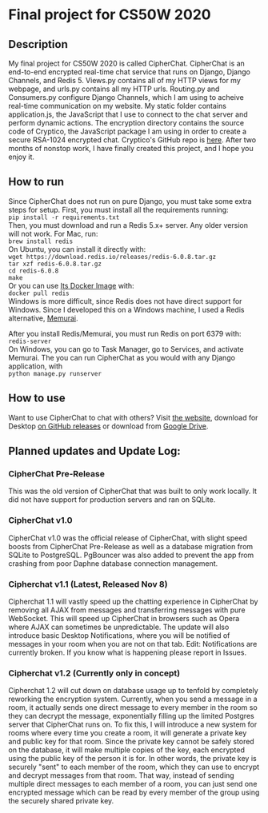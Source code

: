 # Final project for CS50W 2020
## Description
My final project for CS50W 2020 is called CipherChat. CipherChat is an end-to-end encrypted real-time chat service that runs on Django, Django Channels, and Redis 5. Views.py contains all of my HTTP views for my webpage, and urls.py contains all my HTTP urls. Routing.py and Consumers.py configure Django Channels, which I am using to acheive real-time communication on my website. My static folder contains application.js, the JavaScript that I use to connect to the chat server and perform dynamic actions. The encryption directory contains the source code of Cryptico, the JavaScript package I am using in order to create a secure RSA-1024 encrypted chat. Cryptico's GitHub repo is [here](https://github.com/wwwtyro/cryptico). After two months of nonstop work, I have finally created this project, and I hope you enjoy it.

## How to run
Since CipherChat does not run on pure Django, you must take some extra steps for setup. First, you must install all the requirements running:  
`pip install -r requirements.txt`  
Then, you must download and run a Redis 5.x+ server. Any older version will not work. For Mac, run:  
`brew install redis`  
On Ubuntu, you can install it directly with:   
`wget https://download.redis.io/releases/redis-6.0.8.tar.gz`  
`tar xzf redis-6.0.8.tar.gz`  
`cd redis-6.0.8`  
`make`  
Or you can use [Its Docker Image](https://hub.docker.com/_/redis) with:  
`docker pull redis`  
Windows is more difficult, since Redis does not have direct support for Windows. Since I developed this on a Windows machine, I used a Redis alternative, [Memurai](https://www.memurai.com).

After you install Redis/Memurai, you must run Redis on port 6379 with:  
`redis-server`  
On Windows, you can go to Task Manager, go to Services, and activate Memurai.
The you can run CipherChat as you would with any Django application, with  
`python manage.py runserver`  
## How to use
Want to use CipherChat to chat with others? Visit [the website](http://rsa-cipherchat.herokuapp.com), download for Desktop [on GitHub releases](https://github.com/thomcatmeow/cipherchat/releases) or download from [Google Drive](https://drive.google.com/drive/folders/1mOhxkpwFtzxTf4frSUmRVFBKl_ojqasw).  
## Planned updates and Update Log:
### CipherChat Pre-Release
This was the old version of CipherChat that was built to only work locally. It did not have support for production servers and ran on SQLite.
### CipherChat v1.0
CipherChat v1.0 was the official release of CipherChat, with slight speed boosts from CipherChat Pre-Release as well as a database migration from SQLite to PostgreSQL. PgBouncer was also added to prevent the app from crashing from poor Daphne database connection management.
### Cipherchat v1.1 (Latest, Released Nov 8)
Cipherchat 1.1 will vastly speed up the chatting experience in CipherChat by removing all AJAX from messages and transferring messages with pure WebSocket. This will speed up CipherChat in browsers such as Opera where AJAX can sometimes be unpredictable. The update will also introduce basic Desktop Notifications, where you will be notified of messages in your room when you are not on that tab. Edit: Notifications are currently broken. If you know what is happening please report in Issues.
### Cipherchat v1.2 (Currently only in concept)
Cipherchat 1.2 will cut down on database usage up to tenfold by completely reworking the encryption system. Currently, when you send a message in a room, it actually sends one direct message to every member in the room so they can decrypt the message, exponentially filling up the limited Postgres server that CipherChat runs on. To fix this, I will introduce a new system for rooms where every time you create a room, it will generate a private key and public key for that room. Since the private key cannot be safely stored on the database, it will make multiple copies of the key, each encrypted using the public key of the person it is for. In other words, the private key is securely "sent" to each member of the room, which they can use to encrypt and decrypt messages from that room. That way, instead of sending multiple direct messages to each member of a room, you can just send one encrypted message which can be read by every member of the group using the securely shared private key.
